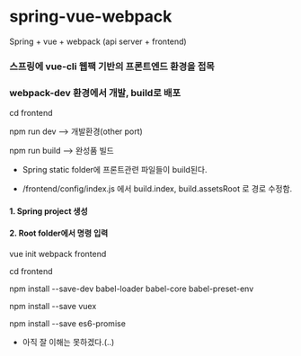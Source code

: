 # spring-vue-webpack

Spring + vue + webpack (api server + frontend)

### 스프링에 vue-cli 웹팩 기반의 프론트엔드 환경을 접목
### webpack-dev 환경에서 개발, build로 배포 

cd frontend

npm run dev --> 개발환경(other port)

npm run build --> 완성품 빌드

* Spring static folder에 프론트관련 파일들이 build된다.

* /frontend/config/index.js 에서 build.index, build.assetsRoot 로 경로 수정함.


#### 1. Spring project 생성

#### 2. Root folder에서 명령 입력

vue init webpack frontend

cd frontend

npm install --save-dev babel-loader babel-core babel-preset-env

npm install --save vuex

npm install --save es6-promise

* 아직 잘 이해는 못하겠다.(..)

